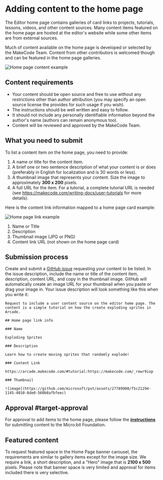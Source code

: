 # Adding content to the home page

The Editor home page contains galleries of card links to projects, tutorials, lessons, videos, and other content sources. Many content items featured on the home page are hosted at the editor's website while some other items are from external sources.

Much of content available on the home page is developed or selected by the MakeCode Team. Content from other contributors is welcomed though and can be featured in the home page galleries.

![Home page content example](/static/mb/homepage-content-example.jpg)

## Content requirements

* Your content should be open source and free to use without any restrictions other than author attribution (you may specify an open source license the provides for such usage if you wish).
* The instructions should be well written and easy to follow.
* It should not include any personally identifiable information beyond the author's name (authors can remain anonymous too).
* Content will be reviewed and approved by the MakeCode Team.

## What you need to submit

To list a content item on the home page, you need to provide:

1. A name or title for the content item.
2. A brief one or two sentence description of what your content is or does (preferably in English for localization and is 30 words or less).
3. A thumbnail image that represents your content. Size the image to approximately **300 x 200** pixels.
4. A full URL for the item. For a tutorial, a complete tutorial URL is needed (see https://makecode.com/writing-docs/user-tutorials for more details).

Here is the content link information mapped to a home page card example:

![Home page link example](/static/mb/homepage-link-example.jpg)

1. Name or Title
2. Description
3. Thumbnail image (JPG or PNG)
4. Content link URL (not shown on the home page card)

## Submission process

Create and submit a [GitHub issue](@githubUrl@/issues) requesting your content to be listed. In the issue description, include the name or title of the content item, description, content URL, and copy in the thumbnail image. GitHub will automatically create an image URL for your thumbnail when you paste or drag your image in. Your issue description will look something like this when you write it:

```
Request to include a user content source on the editor home page. The content is a simple tutorial on how the create exploding sprites in Arcade.

## Home page link info

### Name

Exploding Sprites

### Description

Learn how to create moving sprites that randomly explode!

### Content Link

https://arcade.makecode.com/#tutorial:https://makecode.com/_rewr9iop

### Thumbnail

![image](https://github.com/microsoft/pxt/assets/27789908/f5c21294-1145-4010-8de0-560b8afbfeec)
```

## Approval #target-approval

For approval to add items to the home page, please follow the **[instructions](https://support.microbit.org/support/solutions/articles/19000054952-makecode-extension-and-tutorial-approval)** for submitting content to the Micro:bit Foundation.

## Featured content

To request featured space in the Home Page banner carousel, the requirements are similar to gallery items except for the image size. We require a link, a short description, and a "Hero" image that is **2100 x 500** pixels. Please note that banner space is very limited and approval for items included there is very selective.